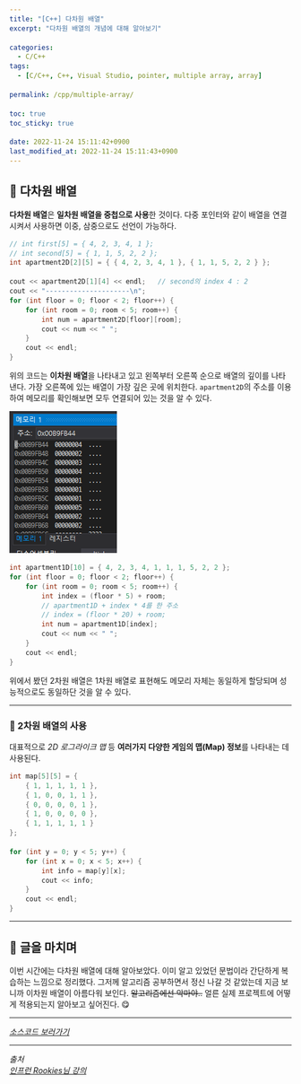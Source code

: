 ```yaml
---
title: "[C++] 다차원 배열"
excerpt: "다차원 배열의 개념에 대해 알아보기"

categories:
  - C/C++
tags:
  - [C/C++, C++, Visual Studio, pointer, multiple array, array]

permalink: /cpp/multiple-array/

toc: true
toc_sticky: true

date: 2022-11-24 15:11:42+0900
last_modified_at: 2022-11-24 15:11:43+0900
---
```


## 👻 다차원 배열
**다차원 배열**은 **일차원 배열을 중첩으로 사용**한 것이다. 다중 포인터와 같이 배열을 연결시켜서 사용하면 이중, 삼중으로도 선언이 가능하다.

```c++
// int first[5] = { 4, 2, 3, 4, 1 };
// int second[5] = { 1, 1, 5, 2, 2 };
int apartment2D[2][5] = { { 4, 2, 3, 4, 1 }, { 1, 1, 5, 2, 2 } };

cout << apartment2D[1][4] << endl;   // second의 index 4 : 2
cout << "---------------------\n";
for (int floor = 0; floor < 2; floor++) {
	for (int room = 0; room < 5; room++) {
		int num = apartment2D[floor][room];
		cout << num << " ";
	}
	cout << endl;
}
```

위의 코드는 **이차원 배열**을 나타내고 있고 왼쪽부터 오른쪽 순으로 배열의 깊이를 나타낸다. 가장 오른쪽에 있는 배열이 가장 깊은 곳에 위치한다. ``` apartment2D ```의 주소를 이용하여 메모리를 확인해보면 모두 연결되어 있는 것을 알 수 있다.

![Alt Text](/assets/images/posts_img/basics/cpp/pointer/multiple-array/memory.PNG)   

```c++
int apartment1D[10] = { 4, 2, 3, 4, 1, 1, 1, 5, 2, 2 };
for (int floor = 0; floor < 2; floor++) {
	for (int room = 0; room < 5; room++) {
		int index = (floor * 5) + room;
		// apartment1D + index * 4를 한 주소
		// index = (floor * 20) + room;
		int num = apartment1D[index];
		cout << num << " ";
	}
	cout << endl;
}
```

위에서 봤던 2차원 배열은 1차원 배열로 표현해도 메모리 자체는 동일하게 할당되며 성능적으로도 동일하단 것을 알 수 있다.

***

### 🌱 2차원 배열의 사용
대표적으로 _2D 로그라이크 맵_ 등 **여러가지 다양한 게임의 맵(Map) 정보**를 나타내는 데 사용된다.

```c++
int map[5][5] = {
	{ 1, 1, 1, 1, 1 },
	{ 1, 0, 0, 1, 1 },
	{ 0, 0, 0, 0, 1 },
	{ 1, 0, 0, 0, 0 },
	{ 1, 1, 1, 1, 1 }
};

for (int y = 0; y < 5; y++) {
	for (int x = 0; x < 5; x++) {
		int info = map[y][x];
		cout << info;
	}
	cout << endl;
}
```

***

## 👻 글을 마치며
이번 시간에는 다차원 배열에 대해 알아보았다. 이미 알고 있었던 문법이라 간단하게 복습하는 느낌으로 정리했다. 그저께 알고리즘 공부하면서 정신 나갈 것 같았는데 지금 보니까 이차원 배열이 아름다워 보인다. ~~알고리즘에선 악마야..~~ 얼른 실제 프로젝트에 어떻게 적용되는지 알아보고 싶어진다. 😋

***

_[소스코드 보러가기](https://github.com/choi-dan-di/study_cpp/tree/main/pointer/multiple-array)_

***

_출처_   
_[인프런 Rookies님 강의](https://inf.run/bje8)_   